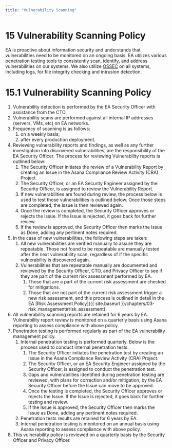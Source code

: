 ```yaml
---
title: "Vulnerability Scanning"
---
```

# ​15​ Vulnerability Scanning Policy
EA is proactive about information security and understands that vulnerabilities need to be monitored on an ongoing basis. EA utilizes various penetration testing tools to consistently scan, identify, and address vulnerabilities on our systems. We also utilize [OSSEC](http://www.ossec.net/) on all systems, including logs, for file integrity checking and intrusion detection.

# ​15.1​ Vulnerability Scanning Policy
1. Vulnerability detection is performed by the EA Security Officer with assistance from the CTO.
1. Vulnerability scans are performed against all internal IP addresses (servers, VMs, etc) on EA networks.
1. Frequency of scanning is as follows:
    1. on a weekly basis;
    1. after every production deployment.
1. Reviewing vulnerability reports and findings, as well as any further investigation into discovered vulnerabilities, are the responsibility of the EA Security Officer. The process for reviewing Vulnerability reports is outlined below:
    1. The Security Officer initiates the review of a Vulnerability Report by creating an Issue in the Asana Compliance Review Activity (CRA) Project.
    1. The Security Officer, or an EA Security Engineer assigned by the Security Officer, is assigned to review the Vulnerability Report.
    1. If new vulnerabilities are found during review, the process below is used to test those vulnerabilities is outlined below. Once those steps are completed, the Issue is then reviewed again.
    1. Once the review is completed, the Security Officer approves or rejects the Issue. If the Issue is rejected, it goes back for further review.
    1. If the review is approved, the Security Officer then marks the Issue as Done, adding any pertinent notes required.
1. In the case of new vulnerabilities, the following steps are taken:
    1. All new vulnerabilities are verified manually to assure they are repeatable. Those not found to be repeatable are manually tested after the next vulnerability scan, regardless of if the specific vulnerability is discovered again.
    1. Vulnerabilities that are repeatable manually are documented and reviewed by the Security Officer, CTO, and Privacy Officer to see if they are part of the current risk assessment performed by EA.
        1. Those that are a part of the current risk assessment are checked for mitigations.
        1. Those that are not part of the current risk assessment trigger a new risk assessment, and this process is outlined in detail in the EA [Risk Assessment Policy]({{ site.baseurl }}/chapters/03-risk_management#risk_assessment).
1. All vulnerability scanning reports are retained for 6 years by EA. Vulnerability report review is monitored on a quarterly basis using Asana reporting to assess compliance with above policy.
1. Penetration testing is performed regularly as part of the EA vulnerability management policy.
    1. Internal penetration testing is performed quarterly. Below is the process used to conduct internal penetration tests.
        1. The Security Officer initiates the penetration test by creating an Issue in the Asana Compliance Review Activity (CRA) Project.
        1. The Security Officer, or an EA Security Engineer assigned by the Security Officer, is assigned to conduct the penetration test.
        1. Gaps and vulnerabilities identified during penetration testing are reviewed, with plans for correction and/or mitigation, by the EA Security Officer before the Issue can move to be approved.
        1. Once the testing is completed, the Security Officer approves or rejects the Issue. If the Issue is rejected, it goes back for further testing and review.
        1. If the Issue is approved, the Security Officer then marks the Issue as Done, adding any pertinent notes required.
    1. Penetration tests results are retained for 6 years by EA.
    1. Internal penetration testing is monitored on an annual basis using Asana reporting to assess compliance with above policy.
1. This vulnerability policy is reviewed on a quarterly basis by the Security Officer and Privacy Officer.
